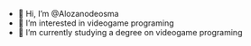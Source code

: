 - 👋 Hi, I’m @Alozanodeosma
- 👀 I’m interested in videogame programing
- 🌱 I’m currently studying a degree on videogame programing

<!---
Alozanodeosma/Alozanodeosma is a ✨ special ✨ repository because its `README.md` (this file) appears on your GitHub profile.
You can click the Preview link to take a look at your changes.
--->
